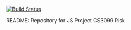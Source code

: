 [![Build Status](https://magnum.travis-ci.com/AlexWilton/CS3099_Risk.svg?token=69BvusAWmnnsfHCQzVeH&branch=master)](https://magnum.travis-ci.com/AlexWilton/CS3099_Risk)


README:
 Repository for JS Project CS3099 Risk

